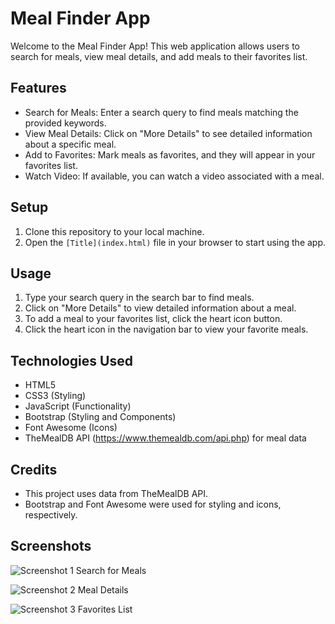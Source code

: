 # Meal Finder App

Welcome to the Meal Finder App! This web application allows users to search for meals, view meal details, and add meals to their favorites list.

## Features

- Search for Meals: Enter a search query to find meals matching the provided keywords.
- View Meal Details: Click on "More Details" to see detailed information about a specific meal.
- Add to Favorites: Mark meals as favorites, and they will appear in your favorites list.
- Watch Video: If available, you can watch a video associated with a meal.

## Setup

1. Clone this repository to your local machine.
2. Open the `[Title](index.html)` file in your browser to start using the app.

## Usage

1. Type your search query in the search bar to find meals.
2. Click on "More Details" to view detailed information about a meal.
3. To add a meal to your favorites list, click the heart icon button.
4. Click the heart icon in the navigation bar to view your favorite meals.

## Technologies Used

- HTML5
- CSS3 (Styling)
- JavaScript (Functionality)
- Bootstrap (Styling and Components)
- Font Awesome (Icons)
- TheMealDB API (https://www.themealdb.com/api.php) for meal data

## Credits

- This project uses data from TheMealDB API.
- Bootstrap and Font Awesome were used for styling and icons, respectively.

## Screenshots

![Screenshot 1](screenshots/screenshot1.png)
Search for Meals

![Screenshot 2](screenshots/screenshot2.png)
Meal Details

![Screenshot 3](screenshots/screenshot3.png)
Favorites List

